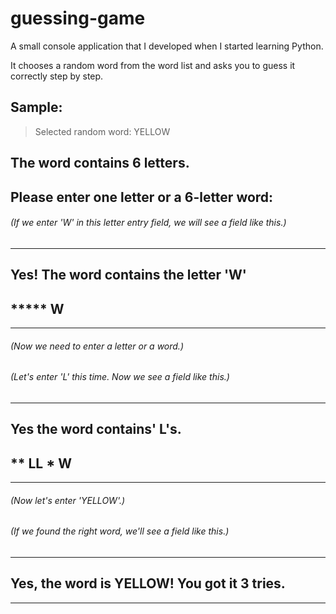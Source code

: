 # guessing-game
A small console application that I developed when I started learning Python.


It chooses a random word from the word list and asks you to guess it correctly step by step.

## Sample:

> Selected random word: YELLOW


## The word contains 6 letters.
## Please enter one letter or a 6-letter word:

###### (If we enter 'W' in this letter entry field, we will see a field like this.)
------------------------------------------------------------
## Yes! The word contains the letter 'W'
## ***** W
------------------------------------------------------------
###### (Now we need to enter a letter or a word.)
###### (Let's enter 'L' this time. Now we see a field like this.)
------------------------------------------------------------
 ## Yes the word contains' L's.
## ** LL * W
------------------------------------------------------------
###### (Now let's enter 'YELLOW'.)

###### (If we found the right word, we'll see a field like this.)
------------------------------------------------------------
## Yes, the word is YELLOW! You got it 3 tries.
------------------------------------------------------------

